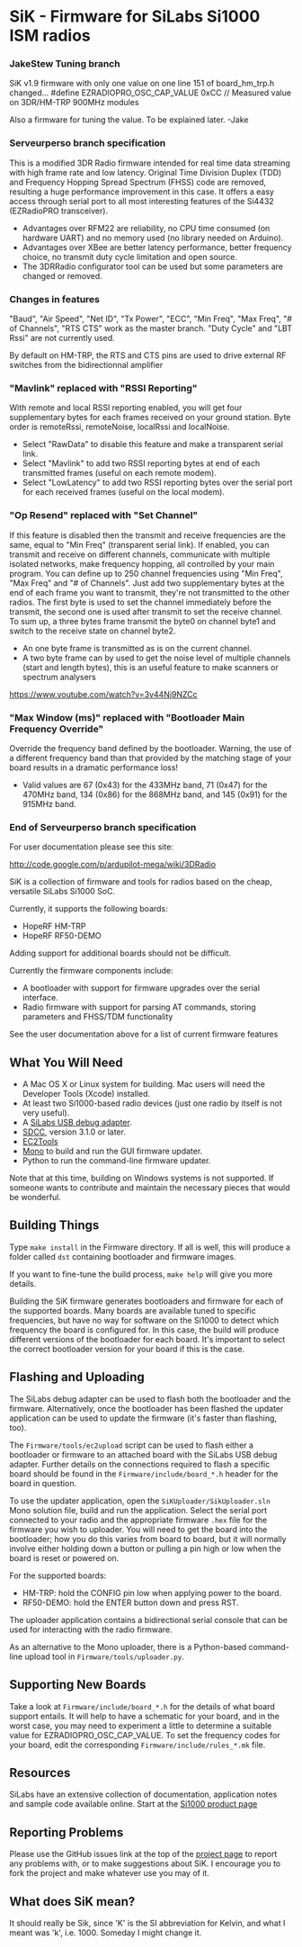 # SiK - Firmware for SiLabs Si1000 ISM radios

### JakeStew Tuning branch
SiK v1.9 firmware with only one value on one line 151 of board_hm_trp.h changed...
#define EZRADIOPRO_OSC_CAP_VALUE 0xCC   // Measured value on 3DR/HM-TRP 900MHz modules

Also a firmware for tuning the value.  To be explained later.
-Jake


### Serveurperso branch specification

This is a modified 3DR Radio firmware intended for real time data streaming with high frame rate and low latency.
Original Time Division Duplex (TDD) and Frequency Hopping Spread Spectrum (FHSS) code are removed, resulting a huge performance improvement in this case.
It offers a easy access through serial port to all most interesting features of the Si4432 (EZRadioPRO transceiver).

 - Advantages over RFM22 are reliability, no CPU time consumed (on hardware UART) and no memory used (no library needed on Arduino).
 - Advantages over XBee are better latency performance, better frequency choice, no transmit duty cycle limitation and open source.
 - The 3DRRadio configurator tool can be used but some parameters are changed or removed.

### Changes in features

"Baud", "Air Speed", "Net ID", "Tx Power", "ECC", "Min Freq", "Max Freq", "# of Channels", "RTS CTS" work as the master branch.
"Duty Cycle" and "LBT Rssi" are not currently used.

By default on HM-TRP, the RTS and CTS pins are used to drive external RF switches from the bidirectionnal amplifier

### "Mavlink" replaced with "RSSI Reporting"

With remote and local RSSI reporting enabled, you will get four supplementary bytes for each frames received on your ground station.
Byte order is remoteRssi, remoteNoise, localRssi and localNoise.

 - Select "RawData" to disable this feature and make a transparent serial link.
 - Select "Mavlink" to add two RSSI reporting bytes at end of each transmitted frames (useful on each remote modem).
 - Select "LowLatency" to add two RSSI reporting bytes over the serial port for each received frames (useful on the local modem).

### "Op Resend" replaced with "Set Channel"

If this feature is disabled then the transmit and receive frequencies are the same, equal to "Min Freq" (transparent serial link).
If enabled, you can transmit and receive on different channels, communicate with multiple isolated networks, make frequency hopping, all controlled by your main program.
You can define up to 250 channel frequencies using "Min Freq", "Max Freq" and "# of Channels".
Just add two supplementary bytes at the end of each frame you want to transmit, they're not transmitted to the other radios.
The first byte is used to set the channel immediately before the transmit, the second one is used after transmit to set the receive channel.
To sum up, a three bytes frame transmit the byte0 on channel byte1 and switch to the receive state on channel byte2.

 - An one byte frame is transmitted as is on the current channel.
 - A two byte frame can by used to get the noise level of multiple channels (start and length bytes), this is an useful feature to make scanners or spectrum analysers

https://www.youtube.com/watch?v=3v44Nj9NZCc

### "Max Window (ms)" replaced with "Bootloader Main Frequency Override"

Override the frequency band defined by the bootloader.
Warning, the use of a different frequency band than that provided by the matching stage of your board results in a dramatic performance loss!

 - Valid values are 67 (0x43) for the 433MHz band, 71 (0x47) for the 470MHz band, 134 (0x86) for the 868MHz band, and 145 (0x91) for the 915MHz band.

### End of Serveurperso branch specification

For user documentation please see this site:

 http://code.google.com/p/ardupilot-mega/wiki/3DRadio

SiK is a collection of firmware and tools for radios based on the cheap, versatile SiLabs Si1000 SoC.

Currently, it supports the following boards:

 - HopeRF HM-TRP
 - HopeRF RF50-DEMO

Adding support for additional boards should not be difficult.

Currently the firmware components include:

 - A bootloader with support for firmware upgrades over the serial interface.
 - Radio firmware with support for parsing AT commands, storing parameters and FHSS/TDM functionality

See the user documentation above for a list of current firmware features

## What You Will Need

 - A Mac OS X or Linux system for building.  Mac users will need the Developer Tools (Xcode) installed.
 - At least two Si1000-based radio devices (just one radio by itself is not very useful).
 - A [SiLabs USB debug adapter](http://www.silabs.com/products/mcu/Pages/USBDebug.aspx).
 - [SDCC](http://sdcc.sourceforge.net/), version 3.1.0 or later.
 - [EC2Tools](http://github.com/tridge/ec2)
 - [Mono](http://www.mono-project.com/) to build and run the GUI firmware updater.
 - Python to run the command-line firmware updater.

Note that at this time, building on Windows systems is not supported.  If someone wants to contribute and maintain the necessary pieces that would be wonderful.

## Building Things

Type `make install` in the Firmware directory.  If all is well, this will produce a folder called `dst` containing bootloader and firmware images.

If you want to fine-tune the build process, `make help` will give you more details.

Building the SiK firmware generates bootloaders and firmware for each of the supported boards. Many boards are available tuned to specific frequencies, but have no way for software on the Si1000 to detect which frequency the board is configured for. In this case, the build will produce different versions of the bootloader for each board. It's important to select the correct bootloader version for your board if this is the case.

## Flashing and Uploading

The SiLabs debug adapter can be used to flash both the bootloader and the firmware. Alternatively, once the bootloader has been flashed the updater application can be used to update the firmware (it's faster than flashing, too).

The `Firmware/tools/ec2upload` script can be used to flash either a bootloader or firmware to an attached board with the SiLabs USB debug adapter.  Further details on the connections required to flash a specific board should be found in the `Firmware/include/board_*.h` header for the board in question.

To use the updater application, open the `SiKUploader/SikUploader.sln` Mono solution file, build and run the application. Select the serial port connected to your radio and the appropriate firmware `.hex` file for the firmware you wish to uploader.  You will need to get the board into the bootloader; how you do this varies from board to board, but it will normally involve either holding down a button or pulling a pin high or low when the board is reset or powered on. 

For the supported boards:

 - HM-TRP: hold the CONFIG pin low when applying power to the board.
 - RF50-DEMO: hold the ENTER button down and press RST.

The uploader application contains a bidirectional serial console that can be used for interacting with the radio firmware.

As an alternative to the Mono uploader, there is a Python-based command-line upload tool in `Firmware/tools/uploader.py`.

## Supporting New Boards

Take a look at `Firmware/include/board_*.h` for the details of what board support entails.  It will help to have a schematic for your board, and in the worst case, you may need to experiment a little to determine a suitable value for EZRADIOPRO_OSC_CAP_VALUE.  To set the frequency codes for your board, edit the corresponding `Firmware/include/rules_*.mk` file.

## Resources

SiLabs have an extensive collection of documentation, application notes and sample code available online.  Start at the [Si1000 product page](http://www.silabs.com/products/wireless/wirelessmcu/Pages/Si1000.aspx)

## Reporting Problems

Please use the GitHub issues link at the top of the [project page](http://github.com/tridge/SiK) to report any problems with, or to make suggestions about SiK.  I encourage you to fork the project and make whatever use you may of it.

## What does SiK mean?

It should really be Sik, since 'K' is the SI abbreviation for Kelvin, and what I meant was 'k', i.e. 1000.  Someday I might change it.
